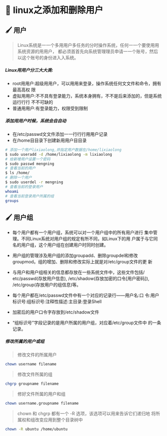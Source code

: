 # :green_book: linux之添加和删除用户

## :paintbrush: 用户 
>Linux系统是⼀一个多⽤用户多任务的分时操作系统，任何⼀一个要使⽤用系统资源的⽤用户， 都必须⾸首先向系统管理理员申请⼀一个账号，然后以这个账号的身份进⼊入系统。

##### Linux⽤用户分三⼤大类: 
- root⽤用户:超级⽤用户，可以⽤用来登录，操作系统任何⽂文件和命令，拥有最⾼高权
限
- 虚拟⽤用户:不不具有登录能⼒，系统本身拥有，不不是后来添加的，但是系统运⾏行行 不不可缺的
- 普通⽤用户:有登录能⼒，权限受到限制

##### 添加⽤用户时候，系统会⾃自动

- 在/etc/passwd⽂文件添加⼀一⾏行行⽤用户记录
- 在/home⽬目录下创建新⽤用户⽬目录
```bash
# 添加一个用户lixiaolong,并指定用户数据在/home/lixiaolong
$ sudo useradd -d /home/lixiaolong -m lixiaolong
# 给新增用户设置一个密码
$ sudo passwd mengning
# 查看当前的用户
$ ls /home/
# 删除一个用户
$ sudo userdel -r mengning
# 查看当前的登录用户
whoami
# 查看当前登录用户所属的组
groups
```
## :paintbrush: 用户组
- 每个⽤户都有⼀个⽤户组，系统可以对⼀个⽤户组中的所有⽤户进⾏
集中管理。不同Linux系统对⽤户组的规定有所不同，如Linux下的⽤
户属于与它同名的⽤户组，这个⽤户组在创建⽤户时同时创建。

- ⽤户组的管理涉及⽤户组的添加groupadd、删除groupdel和修改
groupmod。组的增加、删除和修改实际上就是对/etc/group⽂件的更
新

- 与⽤户和⽤户组相关的信息都存放在⼀些系统⽂件中，这些⽂件包括/
etc/passwd(存放用户信息), /etc/shadow(存放加密的口令[用户密码]), /etc/group(存放用户的组信息)等。

- 每个⽤户都在/etc/passwd⽂件中有⼀个对应的记录⾏——⽤户名:⼝
令:⽤户标识号:组标识号:注释性描述:主⽬录:登录Shell
-  加密后的⽤户⼝令字存放到/etc/shadow⽂件

- “组标识号”字段记录的是⽤户所属的⽤户组，对应着/etc/group⽂件中
的⼀条记录。

##### 修改所属的⽤户或组
>修改文件的所属用户
```bash
chown username filename
```
>修改文件所属的组
```bash
chgrp groupname filename
```
>修好文件所属的用户和组
```bash
chown username.groupname filename
```
>chown 和 chgrp 都有⼀个 -R 选项，该选项可以⽤来告诉它们递归地
将所属权和组改变应⽤到整个⽬录树中

```bash
chown -R ubuntu /home/ubuntu
```